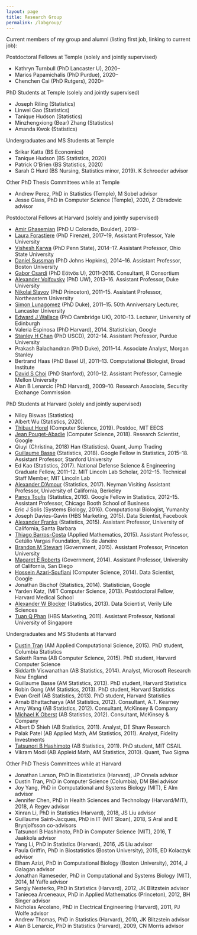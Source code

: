 ```yaml
---
layout: page
title: Research Group 
permalink: /labgroup/
---
```


Current members of my group and alumni (listing first job, linking to current job):

Postdoctoral Fellows at Temple (solely and jointly supervised)

* Kathryn Turnbull (PhD Lancaster U), 2020–
* Marios Papamichalis (PhD Purdue), 2020–
* Chenchen Cai (PhD Rutgers), 2020–
    
PhD Students at Temple (solely and jointly supervised)

* Joseph Riling (Statistics)
* Linwei Gao (Statistics)
* Tanique Hudson (Statistics)
* Minzhengxiong (Bear) Zhang (Statistics)
* Amanda Kwok (Statistics)
    
Undergraduates and MS Students at Temple

* Srikar Katta (BS Economics)
* Tanique Hudson (BS Statistics, 2020)
* Patrick O’Brien (BS Statistics, 2020)
* Sarah G Hurd (BS Nursing, Statistics minor, 2019). K Schroeder advisor
    
Other PhD Thesis Committees while at Temple

* Andrew Perez, PhD in Statistics (Temple), M Sobel advisor
* Jesse Glass, PhD in Computer Science (Temple), 2020, Z Obradovic advisor

Postdoctoral Fellows at Harvard (solely and jointly supervised)

* [Amir Ghasemian](https://aghasemian.github.io/) (PhD U Colorado, Boulder), 2019–
* [Laura Forastiere](https://publichealth.yale.edu/profile/laura_forastiere/) (PhD Firenze), 2017–19, Assistant Professor, Yale University
* [Vishesh Karwa](https://www.fox.temple.edu/about-fox/directory/vishesh-karwa/) (PhD Penn State), 2014–17. Assistant Professor, Ohio State University
* [Daniel Sussman](http://math.bu.edu/people/sussman/) (PhD Johns Hopkins), 2014–16. Assistant Professor, Boston University
* [Gabor Csardi](https://github.com/gaborcsardi) (PhD Eötvös U), 2011–2016. Consultant, R Consortium
* [Alexander Volfovsky](https://volfovsky.github.io/) (PhD UW), 2013–16. Assistant Professor, Duke University
* [Nikolai Slavov](https://coe.northeastern.edu/people/slavov-nikolai/) (PhD Princeton), 2011–15. Assistant Professor, Northeastern University
* [Simon Lunagomez](https://www.simonlunagomezc.com/) (PhD Duke), 2011–15. 50th Anniversary Lecturer, Lancaster University
* [Edward J Wallace](https://ewallace.github.io/) (PhD Cambridge UK), 2010–13. Lecturer, University of Edinburgh
* Valeria Espinosa (PhD Harvard), 2014. Statistician, Google 
* [Stanley H Chan](https://engineering.purdue.edu/ChanGroup/stanleychan.html) (PhD USCD), 2012–14. Assistant Professor, Purdue University
* Prakash Balachandran (PhD Duke), 2011–14. Associate Analyst, Morgan Stanley
* Bertrand Haas (PhD Basel U), 2011–13. Computational Biologist, Broad Institute
* [David S Choi](https://www.andrew.cmu.edu/user/davidch/) (PhD Stanford), 2010–12. Assistant Professor, Carnegie Mellon University
* Alan B Lenarcic (PhD Harvard), 2009–10. Research Associate, Security Exchange Commission
    
PhD Students at Harvard (solely and jointly supervised)

* Niloy Biswas (Statistics)
* Albert Wu (Statistics, 2020).
* [Thibaut Horel](https://thibaut.horel.org/) (Computer Science, 2019). Postdoc, MIT EECS
* [Jean Pouget-Abadie](https://jean.pouget-abadie.com/) (Computer Science, 2018). Research Scientist, Google
* Qiuyi (Christina, 2018) Han (Statistics). Quant, Jump Trading
* [Guillaume Basse](https://web.stanford.edu/~gbasse/) (Statistics, 2018). Google Fellow in Statistics, 2015–18. Assistant Professor, Stanford University
* Ed Kao (Statistics, 2017). National Defense Science & Engineering Graduate Fellow, 2011–12. MIT Lincoln Lab Scholar, 2012–15. Technical Staff Member, MIT Lincoln Lab
* [Alexander D’Amour](https://www.alexdamour.com/) (Statistics, 2017). Neyman Visiting Assistant Professor, University of California, Berkeley
* [Panos Toulis](https://www.ptoulis.com/) (Statistics, 2016). Google Fellow in Statistics, 2012–15. Assistant Professor, Chicago Booth School of Business
* Eric J Solis (Systems Biology, 2016). Computational Biologist, Yumanity
* Joseph Davies-Gavin (HBS Marketing, 2015). Data Scientist, Facebook
* [Alexander Franks](http://afranks.com/) (Statistics, 2015). Assistant Professor, University of California, Santa Barbara
* [Thiago Barros-Costa](https://www.atlasintel.org/team) (Applied Mathematics, 2015). Assistant Professor, Getúlio Vargas Foundation, Rio de Janeiro
* [Brandon M Stewart](https://scholar.princeton.edu/bstewart/home) (Government, 2015). Assistant Professor, Princeton University
* [Magaret E Roberts](http://www.margaretroberts.net/) (Government, 2014). Assistant Professor, University of California, San Diego
* [Hossein Azari-Soufiani](http://www.azari.io/) (Computer Science, 2014). Data Scientist, Google 
* Jonathan Bischof (Statistics, 2014). Statistician, Google 
* Yarden Katz, (MIT Computer Science, 2013). Postdoctoral Fellow, Harvard Medical School
* [Alexander W Blocker](http://www.awblocker.com/) (Statistics, 2013). Data Scientist, Verily Life Sciences
* [Tuan Q Phan](http://tuanqphan.us/) (HBS Marketing, 2011). Assistant Professor, National University of Singapore

Undergraduates and MS Students at Harvard

* [Dustin Tran](http://dustintran.com/) (AM Applied Computational Science, 2015). PhD student, Columbia Statistics 
* Saketh Rama (AB Computer Science, 2015). PhD student, Harvard Computer Science
* Siddarth Viswanathan (AB Statistics, 2014). Analyst, Microsoft Research New England
* Guillaume Basse (AM Statistics, 2013). PhD student, Harvard Statistics
* Robin Gong (AM Statistics, 2013). PhD student, Harvard Statistics
* Evan Greif (AB Statistics, 2013). PhD student, Harvard Statistics
* Arnab Bhattacharya (AM Statistics, 2012). Consultant, A.T. Kearney
* Amy Wang (AB Statistics, 2012). Consultant, McKinsey & Company
* [Michael K Oberst](https://www.michaelkoberst.com/) (AB Statistics, 2012). Consultant, McKinsey & Company
* Albert D Shieh (AB Statistics, 2011). Analyst, DE Shaw Research
* Palak Patel (AB Applied Math, AM Statistics, 2011). Analyst, Fidelity Investments
* [Tatsunori B Hashimoto](https://thashim.github.io/) (AB Statistics, 2011). PhD student, MIT CSAIL
* Vikram Modi (AB Appleid Math, AM Statistics, 2010). Quant, Two Sigma

Other PhD Thesis Committees while at Harvard 

* Jonathan Larson, PhD in Biostatistics (Harvard), JP Onnela advisor
* Dustin Tran, PhD in Computer Science (Columbia), DM Blei advisor
* Joy Yang, PhD in Computational and Systems Biology (MIT), E Alm advisor
* Jennifer Chen, PhD in Health Sciences and Technology (Harvard/MIT), 2018, A Regev advisor
* Xinran Li, PhD in Statistics (Harvard), 2018, JS Liu advisor
* Guillaume Saint-Jacques, PhD in IT (MIT Sloan), 2018, S Aral and E Brynjolfsson co-advisors
* Tatsunori B Hashimoto, PhD in Computer Science (MIT), 2016, T Jaakkola advisor
* Yang Li, PhD in Statistics (Harvard), 2016, JS Liu advisor
* Paula Griffin, PhD in Biostatistics (Boston University), 2015, ED Kolaczyk advisor
* Elham Azizi, PhD in Computational Biology (Boston University), 2014, J Galagan advisor
* Jonathan Rameseder, PhD in Computational and Systems Biology (MIT), 2014, M Yaffe advisor
* Sergiy Nesterko, PhD in Statistics (Harvard), 2012, JK Blitzstein advisor 
* Taniecea Arceneaux, PhD in Applied Mathematics (Princeton), 2012, BH Singer advisor
* Nicholas Arcolano, PhD in Electrical Engineering (Harvard), 2011, PJ Wolfe advisor
* Andrew Thomas, PhD in Statistics (Harvard), 2010, JK Blitzstein advisor
* Alan B Lenarcic, PhD in Statistics (Harvard), 2009, CN Morris advisor
